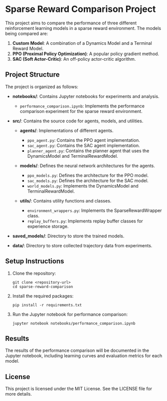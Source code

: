 # Sparse Reward Comparison Project

This project aims to compare the performance of three different reinforcement learning models in a sparse reward environment. The models being compared are:

1. **Custom Model**: A combination of a Dynamics Model and a Terminal Reward Model.
2. **PPO (Proximal Policy Optimization)**: A popular policy gradient method.
3. **SAC (Soft Actor-Critic)**: An off-policy actor-critic algorithm.

## Project Structure

The project is organized as follows:

- **notebooks/**: Contains Jupyter notebooks for experiments and analysis.
  - `performance_comparison.ipynb`: Implements the performance comparison experiment for the sparse reward environment.

- **src/**: Contains the source code for agents, models, and utilities.
  - **agents/**: Implementations of different agents.
    - `ppo_agent.py`: Contains the PPO agent implementation.
    - `sac_agent.py`: Contains the SAC agent implementation.
    - `planner_agent.py`: Contains the planner agent that uses the DynamicsModel and TerminalRewardModel.
  
  - **models/**: Defines the neural network architectures for the agents.
    - `ppo_models.py`: Defines the architecture for the PPO model.
    - `sac_models.py`: Defines the architecture for the SAC model.
    - `world_models.py`: Implements the DynamicsModel and TerminalRewardModel.
  
  - **utils/**: Contains utility functions and classes.
    - `environment_wrappers.py`: Implements the SparseRewardWrapper class.
    - `replay_buffers.py`: Implements replay buffer classes for experience storage.

- **saved_models/**: Directory to store the trained models.

- **data/**: Directory to store collected trajectory data from experiments.

## Setup Instructions

1. Clone the repository:
   ```
   git clone <repository-url>
   cd sparse-reward-comparison
   ```

2. Install the required packages:
   ```
   pip install -r requirements.txt
   ```

3. Run the Jupyter notebook for performance comparison:
   ```
   jupyter notebook notebooks/performance_comparison.ipynb
   ```

## Results

The results of the performance comparison will be documented in the Jupyter notebook, including learning curves and evaluation metrics for each model. 

## License

This project is licensed under the MIT License. See the LICENSE file for more details.